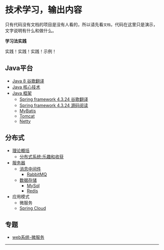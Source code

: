 # 技术学习，输出内容

只有代码没有文档的项目是没有人看的，所以请先看`文档`，代码在这里只是演示，文字说明有什么和做什么。


**学习法实践**

实践！实践！实践！示例！


##  Java平台
- [Java 8 谷歌翻译](java_doc_zh_8/README.md)
- [Java 核心技术](JavaCore/README.md)
- [Java 框架](JavaFramework/README.md)
  - [Spring framework 4.3.24 谷歌翻译](JavaFramework/spring_framework_doc_zh_4.3.24/README.md)
  - [Spring framework 4.3.24 源码阅读](JavaFramework/spring_framework_source_4.3.24/README.md)
  - [MyBatis](JavaFramework/mybatis/README.md)
  - [Tomcat](JavaFramework/tomcat/README.md)
  - [Netty](JavaFramework/netty/README.md)


##  分布式
- [理论概括](distributedTheory/README.md) 
  - [分布式系统:乐趣和收获](distributedTheory/funAndprofit/README.md)
- [服务器](server/README.md)
  - [消息中间件](server/mq/README.md)
    - [RabbitMQ](server/mq/rabbitmq/README.md)
  - [数据存储](server/database/README.md)
    - [MySql](server/database/mysql/README.md)
    - [Redis](server/database/redis/README.md)
- 应用模式
  - 微服务
  - [Spring Cloud](spring-cloud/README.md)

##  专题
- [web系统-微服务](app/bigweb.md)

----
